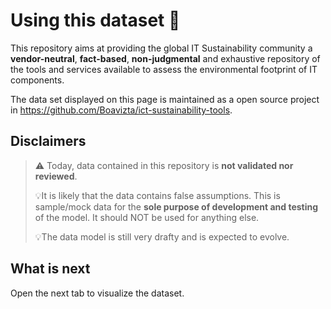 # Using this dataset 🤔

This repository aims at providing the global IT Sustainability community a **vendor-neutral**, **fact-based**, **non-judgmental** and exhaustive repository of the tools and services available to assess the environmental footprint of IT components.

The data set displayed on this page is maintained as a open source project in <https://github.com/Boavizta/ict-sustainability-tools>.

## Disclaimers

> ⚠️
> Today, data contained in this repository is **not validated nor reviewed**.
>
> 💡It is likely that the data contains false assumptions.
> This is sample/mock data for the **sole purpose of development and testing** of the model.
> It should NOT be used for anything else.
>
> 💡The data model is still very drafty and is expected to evolve.

## What is next

Open the next tab to visualize the dataset.
